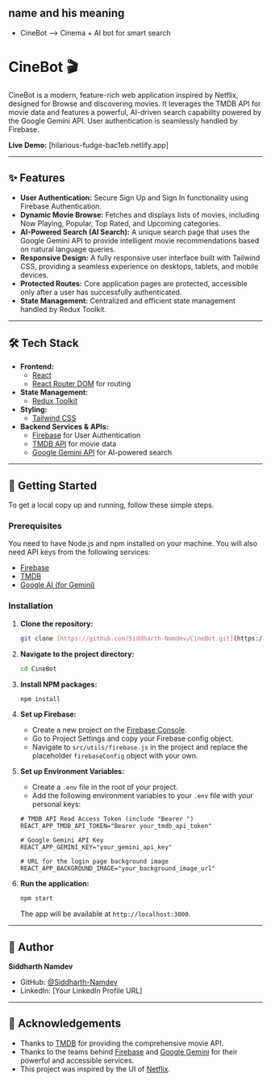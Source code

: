 ##  name and his meaning 
 - CineBot  -->	Cinema + AI bot for smart search


 # CineBot 🎬

CineBot is a modern, feature-rich web application inspired by Netflix, designed for Browse and discovering movies. It leverages the TMDB API for movie data and features a powerful, AI-driven search capability powered by the Google Gemini API. User authentication is seamlessly handled by Firebase.

**Live Demo:** [hilarious-fudge-bac1eb.netlify.app]

---

## ✨ Features

* **User Authentication:** Secure Sign Up and Sign In functionality using Firebase Authentication.
* **Dynamic Movie Browse:** Fetches and displays lists of movies, including Now Playing, Popular, Top Rated, and Upcoming categories.
* **AI-Powered Search (AI Search):** A unique search page that uses the Google Gemini API to provide intelligent movie recommendations based on natural language queries.
* **Responsive Design:** A fully responsive user interface built with Tailwind CSS, providing a seamless experience on desktops, tablets, and mobile devices.
* **Protected Routes:** Core application pages are protected, accessible only after a user has successfully authenticated.
* **State Management:** Centralized and efficient state management handled by Redux Toolkit.

---



## 🛠️ Tech Stack

* **Frontend:**
    * [React](https://reactjs.org/)
    * [React Router DOM](https://reactrouter.com/) for routing
* **State Management:**
    * [Redux Toolkit](https://redux-toolkit.js.org/)
* **Styling:**
    * [Tailwind CSS](https://tailwindcss.com/)
* **Backend Services & APIs:**
    * [Firebase](https://firebase.google.com/) for User Authentication
    * [TMDB API](https://www.themoviedb.org/documentation/api) for movie data
    * [Google Gemini API](https://ai.google.dev/) for AI-powered search

---

## 🚀 Getting Started

To get a local copy up and running, follow these simple steps.

### Prerequisites

You need to have Node.js and npm installed on your machine. You will also need API keys from the following services:
* [Firebase](https://firebase.google.com/)
* [TMDB](https://www.themoviedb.org/signup)
* [Google AI (for Gemini)](https://makersuite.google.com/app/apikey)

### Installation

1.  **Clone the repository:**
    ```sh
    git clone [https://github.com/Siddharth-Namdev/CineBot.git](https://github.com/Siddharth-Namdev/CineBot.git)
    ```

2.  **Navigate to the project directory:**
    ```sh
    cd CineBot
    ```

3.  **Install NPM packages:**
    ```sh
    npm install
    ```

4.  **Set up Firebase:**
    * Create a new project on the [Firebase Console](https://console.firebase.google.com/).
    * Go to Project Settings and copy your Firebase config object.
    * Navigate to `src/utils/firebase.js` in the project and replace the placeholder `firebaseConfig` object with your own.

5.  **Set up Environment Variables:**
    * Create a `.env` file in the root of your project.
    * Add the following environment variables to your `.env` file with your personal keys:

    ```env
    # TMDB API Read Access Token (include "Bearer ")
    REACT_APP_TMDB_API_TOKEN="Bearer your_tmdb_api_token"

    # Google Gemini API Key
    REACT_APP_GEMINI_KEY="your_gemini_api_key"

    # URL for the login page background image
    REACT_APP_BACKGROUND_IMAGE="your_background_image_url"
    ```

6.  **Run the application:**
    ```sh
    npm start
    ```
    The app will be available at `http://localhost:3000`.

---

## 👤 Author

**Siddharth Namdev**
* GitHub: [@Siddharth-Namdev](https://github.com/Siddharth-Namdev)
* LinkedIn: [Your LinkedIn Profile URL]

---

## 🙏 Acknowledgements

* Thanks to [TMDB](https://www.themoviedb.org/) for providing the comprehensive movie API.
* Thanks to the teams behind [Firebase](https://firebase.google.com/) and [Google Gemini](https://ai.google.dev/) for their powerful and accessible services.
* This project was inspired by the UI of [Netflix](https://www.netflix.com).